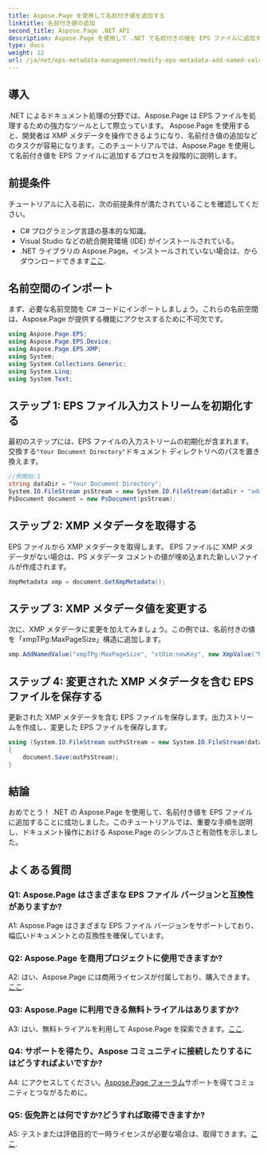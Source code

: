```yaml
---
title: Aspose.Page を使用して名前付き値を追加する
linktitle: 名前付き値の追加
second_title: Aspose.Page .NET API
description: Aspose.Page を使用して .NET で名前付きの値を EPS ファイルに追加する方法を学習します。この包括的なチュートリアルでは、プロセスをステップごとに説明します。
type: docs
weight: 12
url: /ja/net/eps-metadata-management/modify-eps-metadata-add-named-value/
---
```

## 導入

.NET によるドキュメント処理の分野では、Aspose.Page は EPS ファイルを処理するための強力なツールとして際立っています。 Aspose.Page を使用すると、開発者は XMP メタデータを操作できるようになり、名前付き値の追加などのタスクが容易になります。このチュートリアルでは、Aspose.Page を使用して名前付き値を EPS ファイルに追加するプロセスを段階的に説明します。

## 前提条件

チュートリアルに入る前に、次の前提条件が満たされていることを確認してください。

- C# プログラミング言語の基本的な知識。
- Visual Studio などの統合開発環境 (IDE) がインストールされている。
-  .NET ライブラリの Aspose.Page。インストールされていない場合は、からダウンロードできます[ここ](https://releases.aspose.com/page/net/).

## 名前空間のインポート

まず、必要な名前空間を C# コードにインポートしましょう。これらの名前空間は、Aspose.Page が提供する機能にアクセスするために不可欠です。

```csharp
using Aspose.Page.EPS;
using Aspose.Page.EPS.Device;
using Aspose.Page.EPS.XMP;
using System;
using System.Collections.Generic;
using System.Linq;
using System.Text;
```

## ステップ 1: EPS ファイル入力ストリームを初期化する

最初のステップには、EPS ファイルの入力ストリームの初期化が含まれます。交換する`"Your Document Directory"`ドキュメント ディレクトリへのパスを置き換えます。

```csharp
//例開始:1
string dataDir = "Your Document Directory";
System.IO.FileStream psStream = new System.IO.FileStream(dataDir + "add_named_value_input.eps", System.IO.FileMode.Open, System.IO.FileAccess.Read);
PsDocument document = new PsDocument(psStream);
```

## ステップ 2: XMP メタデータを取得する

EPS ファイルから XMP メタデータを取得します。 EPS ファイルに XMP メタデータがない場合は、PS メタデータ コメントの値が埋め込まれた新しいファイルが作成されます。

```csharp
XmpMetadata xmp = document.GetXmpMetadata();
```

## ステップ 3: XMP メタデータ値を変更する

次に、XMP メタデータに変更を加えてみましょう。この例では、名前付きの値を「xmpTPg:MaxPageSize」構造に追加します。

```csharp
xmp.AddNamedValue("xmpTPg:MaxPageSize", "stDim:newKey", new XmpValue("NewValue"));
```

## ステップ 4: 変更された XMP メタデータを含む EPS ファイルを保存する

更新された XMP メタデータを含む EPS ファイルを保存します。出力ストリームを作成し、変更した EPS ファイルを保存します。

```csharp
using (System.IO.FileStream outPsStream = new System.IO.FileStream(dataDir + "add_named_value_output.eps", System.IO.FileMode.Create, System.IO.FileAccess.Write))
{
    document.Save(outPsStream);
}
```

## 結論

おめでとう！ .NET の Aspose.Page を使用して、名前付き値を EPS ファイルに追加することに成功しました。このチュートリアルでは、重要な手順を説明し、ドキュメント操作における Aspose.Page のシンプルさと有効性を示しました。

## よくある質問

### Q1: Aspose.Page はさまざまな EPS ファイル バージョンと互換性がありますか?

A1: Aspose.Page はさまざまな EPS ファイル バージョンをサポートしており、幅広いドキュメントとの互換性を確保しています。

### Q2: Aspose.Page を商用プロジェクトに使用できますか?

 A2: はい、Aspose.Page には商用ライセンスが付属しており、購入できます。[ここ](https://purchase.aspose.com/buy).

### Q3: Aspose.Page に利用できる無料トライアルはありますか?

 A3: はい、無料トライアルを利用して Aspose.Page を探索できます。[ここ](https://releases.aspose.com/).

### Q4: サポートを得たり、Aspose コミュニティに接続したりするにはどうすればよいですか?

 A4: にアクセスしてください。[Aspose.Page フォーラム](https://forum.aspose.com/c/page/39)サポートを得てコミュニティとつながるために。

### Q5: 仮免許とは何ですか?どうすれば取得できますか?

 A5: テストまたは評価目的で一時ライセンスが必要な場合は、取得できます。[ここ](https://purchase.aspose.com/temporary-license/).